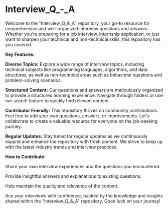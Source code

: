# Interview_Q_-_A
Welcome to the "Interview_Q_&_A" repository, your go-to resource for comprehensive and well-organized interview questions and answers. Whether you're preparing for a job interview, internship application, or just want to sharpen your technical and non-technical skills, this repository has you covered.

**Key Features:**

**Diverse Topics:** Explore a wide range of interview topics, including technical subjects like programming languages, algorithms, and data structures, as well as non-technical areas such as behavioral questions and problem-solving scenarios.

**Structured Content:** Our questions and answers are meticulously organized to provide a structured learning experience. Navigate through folders or use our search feature to quickly find relevant content.

**Contributor Friendly:** This repository thrives on community contributions. Feel free to add your own questions, answers, or improvements. Let's collaborate to create a valuable resource for everyone on the job-seeking journey.

**Regular Updates:** Stay tuned for regular updates as we continuously expand and enhance the repository with fresh content. We strive to keep up with the latest industry trends and interview practices.

**How to Contribute:**

Share your own interview experiences and the questions you encountered.

Provide insightful answers and explanations to existing questions.

Help maintain the quality and relevance of the content.

Ace your interviews with confidence, backed by the knowledge and insights shared within the "Interview_Q_&_A" repository. Good luck on your journey!


